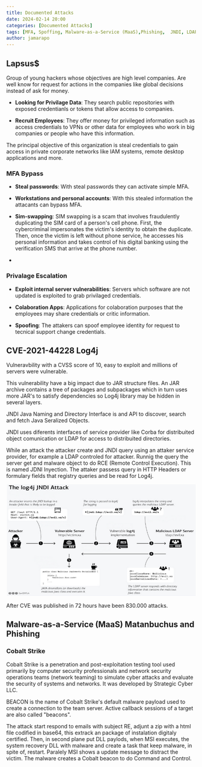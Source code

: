 ```yaml
---
title: Documented Attacks
date: 2024-02-14 20:00 
categories: [Documented Attacks]
tags: [MFA, Spoffing, Malware-as-a-Service (MaaS),Phishing,  JNDI, LDAP, Log4j, Cobalt Strike,Base64, DLL,HTTP,Sim-swapping, Privilage Escalation]
author: jamarapo
---
```


## Lapsus$
Group of young hackers whose objectives are high level companies. Are well know for request for actions in the companies like global decisions instead of ask for money. 

- **Looking for Privilage Data**: They search public repositories with exposed credentianls or tokens that allow access to companies.

- **Recruit Employees**: They offer money for privileged information such as access credentials to VPNs or other data for employees who work in big companies or people who have this information.

The principal objective of this organization is steal credentials to gain access in private corporate networks like IAM systems, remote desktop applications and more.

### MFA Bypass
- **Steal passwords**: With steal passwords they can activate simple MFA.
  
-  **Workstations and personal accounts**: With this stealed information the attacants can bypass MFA.
  
-  **Sim-swapping**: SIM swapping is a scam that involves fraudulently duplicating the SIM card of a person's cell phone. First, the cybercriminal impersonates the victim's identity to obtain the duplicate. Then, once the victim is left without phone service, he accesses his personal information and takes control of his digital banking using the verification SMS that arrive at the phone number.
-  
### Privalage Escalation
-  **Exploit internal server vulnerabilities**: Servers which software are not updated is exploited to grab privilaged credentials.
  
-  **Colaboration Apps**: Applications for colaboration purposes that the employees may share credentials or critic information.
  
-  **Spoofing**: The attakers can spoof employee identity  for request to tecnical support change credentials.

## CVE-2021-44228 Log4j
Vulneravbility with a CVSS score of 10, easy to exploit and millions of servers were vulnerable.
  
This vulnerability have a big impact due to JAR structure files. An JAR archive contains a tree of packages and subpackages which in turn uses more JAR's to satisfy dependencies so Log4j library may be hidden in several layers.

JNDI Java Naming and Directory Interface is and API to discover, search and fetch Java Seralized Objects.

JNDI uses diferents interfaces of service provider like Corba for distribuited object comunication or LDAP for access to distribuited directories.

While an attack the attacker create and JNDI query using an attaker service provider, for example a LDAP controled for attacker. Runnig the query the server get and malware object to do RCE (Remote Control Execution). This is named JDNI Inyection. The attaker passess query in HTTP Headers or formulary fields that registry queries and be read for Log4j.

![alt text](../assets/img/posts/Attacks/1.png)

After CVE was published in 72 hours have been 830.000 attacks.

## Malware-as-a-Service (MaaS) Matanbuchus and Phishing

### Cobalt Strike
Cobalt Strike is a penetration and post-exploitation testing tool used primarily by computer security professionals and network security operations teams (network teaming) to simulate cyber attacks and evaluate the security of systems and networks. It was developed by Strategic Cyber LLC.

BEACON is the name of Cobalt Strike's default malware payload used to create a connection to the team server. Active callback sessions of a target are also called "beacons".

The attack start respond to emails with subject RE, adjunt a zip with a html file codified in base64, this extrack an package of instalation digitaly certified. Then, in second plane put DLL paylods, when MSI executes, the system recovery DLL with malware and create a task that keep malware, in spite of, restart. Paralely MSI shows a update message to distract the victim. The malware creates a Cobalt beacon to do Command and Control. 